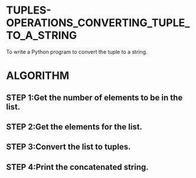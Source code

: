 # TUPLES-OPERATIONS_CONVERTING_TUPLE_TO_A_STRING
To write a Python program to convert the tuple to a string.

# ALGORITHM
## STEP 1:Get the number of elements to be in the list.
## STEP 2:Get the elements for the list.
## STEP 3:Convert the list to tuples.
## STEP 4:Print the concatenated string.
